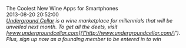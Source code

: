 The Coolest New Wine Apps for Smartphones<br/>2013-08-20 20:52:00<br/>*[Underground Cellar](\"http://www.undergroundcellar.com/\") is a wine marketplace for millennials that will be unveiled next month. To get all the deets, visit [www.undergroundcellar.com](\"http://www.undergroundcellar.com/\"). Plus, sign up now as a founding member to be entered in to win*